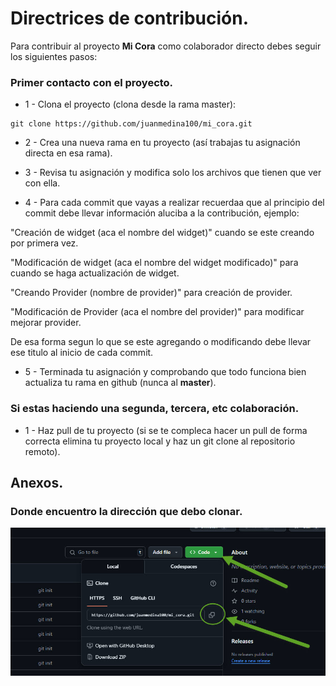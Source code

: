 # Directrices de contribución.

Para contribuir al proyecto **Mi Cora** como colaborador directo debes seguir los siguientes pasos:

### Primer contacto con el proyecto.

- 1 - Clona el proyecto (clona desde la rama master):

``` 
git clone https://github.com/juanmedina100/mi_cora.git
```

- 2 - Crea una nueva rama en tu proyecto (así trabajas tu asignación directa en esa rama).

- 3 - Revisa tu asignación y modifica solo los archivos que tienen que ver con ella.

- 4 - Para cada commit que vayas a realizar recuerdaa que al principio del commit debe llevar información aluciba a la contribución, ejemplo: 

"Creación de widget (aca el nombre del widget)" cuando se este creando por primera vez.

"Modificación de widget (aca el nombre del widget modificado)" para cuando se haga actualización de widget.

"Creando Provider (nombre de provider)" para creación de provider.

"Modificación de Provider (aca el nombre del provider)" para modificar mejorar provider.

De esa forma segun lo que se este agregando o modificando debe llevar ese titulo al inicio de cada commit.


- 5 - Terminada tu asignación y comprobando que todo funciona bien actualiza tu rama en github (nunca al **master**).

### Si estas haciendo una segunda, tercera, etc colaboración.

- 1 - Haz pull de tu proyecto (si se te compleca hacer un pull de forma correcta elimina tu proyecto local y haz un git clone al repositorio remoto).


## Anexos.

### Donde encuentro la dirección que debo clonar.

![repo](images/gitclone.jpg)




